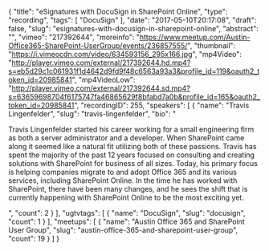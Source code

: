 {
  "title": "eSignatures with DocuSign in SharePoint Online",
  "type": "recording",
  "tags": [
    "DocuSign"
  ],
  "date": "2017-05-10T20:17:08",
  "draft": false,
  "slug": "esignatures-with-docusign-in-sharepoint-online",
  "abstract": "",
  "vimeo": "217392644",
  "moreinfo": "https://www.meetup.com/Austin-Office365-SharePoint-UserGroup/events/236857555/",
  "thumbnail": "https://i.vimeocdn.com/video/634593156_295x166.jpg",
  "mp4Video": "http://player.vimeo.com/external/217392644.hd.mp4?s=eb5d29c1c061931f1d4642d9fd9f48c6563a93a3&profile_id=119&oauth2_token_id=20985841",
  "mp4VideoLow": "http://player.vimeo.com/external/217392644.sd.mp4?s=63659698704f6175747fa46865629f8bfabd7a0b&profile_id=165&oauth2_token_id=20985841",
  "recordingID": 255,
  "speakers": [
    {
      "name": "Travis Lingenfelder",
      "slug": "travis-lingenfelder",
      "bio": "<p>Travis Lingenfelder started his career working for a small engineering firm as both a server administrator and a developer. When SharePoint came along it seemed like a natural fit utilizing both of these passions. Travis has spent the majority of the past 12 years focused on consulting and creating solutions with SharePoint for business of all sizes. Today, his primary focus is helping companies migrate to and adopt Office 365 and its various services, including SharePoint Online. In the time he has worked with SharePoint, there have been many changes, and he sees the shift that is currently happening with SharePoint Online to be the most exciting yet.</p>",
      "count": 2
    }
  ],
  "ugtvtags": [
    {
      "name": "DocuSign",
      "slug": "docusign",
      "count": 1
    }
  ],
  "meetups": [
    {
      "name": "Austin Office 365 and SharePoint User Group",
      "slug": "austin-office-365-and-sharepoint-user-group",
      "count": 19
    }
  ]
}